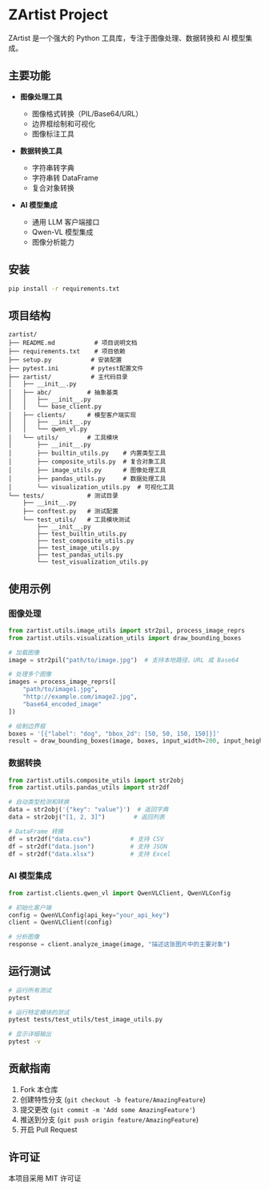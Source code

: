 # ZArtist Project

ZArtist 是一个强大的 Python 工具库，专注于图像处理、数据转换和 AI 模型集成。

## 主要功能

- **图像处理工具**
  - 图像格式转换（PIL/Base64/URL）
  - 边界框绘制和可视化
  - 图像标注工具

- **数据转换工具**
  - 字符串转字典
  - 字符串转 DataFrame
  - 复合对象转换

- **AI 模型集成**
  - 通用 LLM 客户端接口
  - Qwen-VL 模型集成
  - 图像分析能力

## 安装

```bash
pip install -r requirements.txt
```

## 项目结构

```
zartist/
├── README.md           # 项目说明文档
├── requirements.txt    # 项目依赖
├── setup.py           # 安装配置
├── pytest.ini         # pytest配置文件
├── zartist/           # 主代码目录
│   ├── __init__.py
│   ├── abc/          # 抽象基类
│   │   ├── __init__.py
│   │   └── base_client.py
│   ├── clients/      # 模型客户端实现
│   │   ├── __init__.py
│   │   └── qwen_vl.py
│   └── utils/        # 工具模块
│       ├── __init__.py
│       ├── builtin_utils.py    # 内置类型工具
│       ├── composite_utils.py  # 复合对象工具
│       ├── image_utils.py      # 图像处理工具
│       ├── pandas_utils.py     # 数据处理工具
│       └── visualization_utils.py  # 可视化工具
└── tests/            # 测试目录
    ├── __init__.py
    ├── conftest.py   # 测试配置
    └── test_utils/   # 工具模块测试
        ├── __init__.py
        ├── test_builtin_utils.py
        ├── test_composite_utils.py
        ├── test_image_utils.py
        ├── test_pandas_utils.py
        └── test_visualization_utils.py
```

## 使用示例

### 图像处理

```python
from zartist.utils.image_utils import str2pil, process_image_reprs
from zartist.utils.visualization_utils import draw_bounding_boxes

# 加载图像
image = str2pil("path/to/image.jpg")  # 支持本地路径、URL 或 Base64

# 处理多个图像
images = process_image_reprs([
    "path/to/image1.jpg",
    "http://example.com/image2.jpg",
    "base64_encoded_image"
])

# 绘制边界框
boxes = '[{"label": "dog", "bbox_2d": [50, 50, 150, 150]}]'
result = draw_bounding_boxes(image, boxes, input_width=200, input_height=200)
```

### 数据转换

```python
from zartist.utils.composite_utils import str2obj
from zartist.utils.pandas_utils import str2df

# 自动类型检测和转换
data = str2obj('{"key": "value"}')  # 返回字典
data = str2obj("[1, 2, 3]")        # 返回列表

# DataFrame 转换
df = str2df("data.csv")           # 支持 CSV
df = str2df("data.json")          # 支持 JSON
df = str2df("data.xlsx")          # 支持 Excel
```

### AI 模型集成

```python
from zartist.clients.qwen_vl import QwenVLClient, QwenVLConfig

# 初始化客户端
config = QwenVLConfig(api_key="your_api_key")
client = QwenVLClient(config)

# 分析图像
response = client.analyze_image(image, "描述这张图片中的主要对象")
```

## 运行测试

```bash
# 运行所有测试
pytest

# 运行特定模块的测试
pytest tests/test_utils/test_image_utils.py

# 显示详细输出
pytest -v
```

## 贡献指南

1. Fork 本仓库
2. 创建特性分支 (`git checkout -b feature/AmazingFeature`)
3. 提交更改 (`git commit -m 'Add some AmazingFeature'`)
4. 推送到分支 (`git push origin feature/AmazingFeature`)
5. 开启 Pull Request

## 许可证

本项目采用 MIT 许可证
